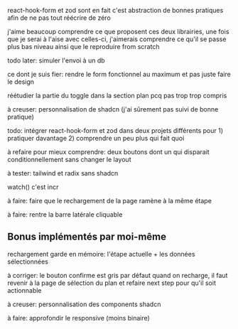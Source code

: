 react-hook-form et zod sont en fait c'est abstraction de bonnes pratiques afin de ne pas tout réécrire de zéro

j'aime beaucoup comprendre ce que proposent ces deux librairies, une fois que je serai à l'aise avec celles-ci, j'aimerais comprendre ce qu'il se passe plus bas niveau ainsi que le reproduire from scratch

todo later: simuler l'envoi à un db

ce dont je suis fier: rendre le form fonctionnel au maximum et pas juste faire le design

réétudier la partie du toggle dans la section plan pcq pas trop trop compris

à creuser: personnalisation de shadcn (j'ai sûrement pas suivi de bonne pratique)

todo: intégrer react-hook-form et zod dans deux projets différents pour 1) pratiquer davantage 2) comprendre un peu plus qui fait quoi

à refaire pour mieux comprendre: deux boutons dont un qui disparait conditionnellement sans changer le layout

à tester: tailwind et radix sans shadcn

watch() c'est incr

à faire: faire que le rechargement de la page ramène à la même étape

à faire: rentre la barre latérale cliquable

## Bonus implémentés par moi-même

rechargement garde en mémoire: l'étape actuelle + les données sélectionnées

à corriger: le bouton confirme est gris par défaut quand on recharge, il faut revenir à la page de sélection du plan et refaire next step pour qu'il soit actionnable

à creuser: personnalisation des components shadcn

à faire: approfondir le responsive (moins binaire)
